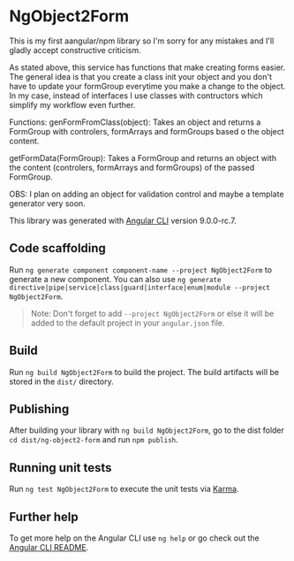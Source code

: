 # NgObject2Form
This is my first aangular/npm library so I'm sorry for any mistakes and I'll gladly accept constructive criticism.

As stated above, this service has functions that make creating forms easier. The general idea is that you create a class init your object and you don't have to update your formGroup everytime you make a change to the object.
In my case, instead of interfaces I use classes with contructors which simplify my workflow even further.

Functions:
genFormFromClass(object): Takes an object and returns a FormGroup with controlers, formArrays and formGroups based o the object content.

getFormData(FormGroup): Takes a FormGroup and returns an object with the content (controlers, formArrays and formGroups) of the passed FormGroup.

OBS: I plan on adding an object for validation control and maybe a template generator very soon.


This library was generated with [Angular CLI](https://github.com/angular/angular-cli) version 9.0.0-rc.7.

## Code scaffolding

Run `ng generate component component-name --project NgObject2Form` to generate a new component. You can also use `ng generate directive|pipe|service|class|guard|interface|enum|module --project NgObject2Form`.
> Note: Don't forget to add `--project NgObject2Form` or else it will be added to the default project in your `angular.json` file. 

## Build

Run `ng build NgObject2Form` to build the project. The build artifacts will be stored in the `dist/` directory.

## Publishing

After building your library with `ng build NgObject2Form`, go to the dist folder `cd dist/ng-object2-form` and run `npm publish`.

## Running unit tests

Run `ng test NgObject2Form` to execute the unit tests via [Karma](https://karma-runner.github.io).

## Further help

To get more help on the Angular CLI use `ng help` or go check out the [Angular CLI README](https://github.com/angular/angular-cli/blob/master/README.md).
